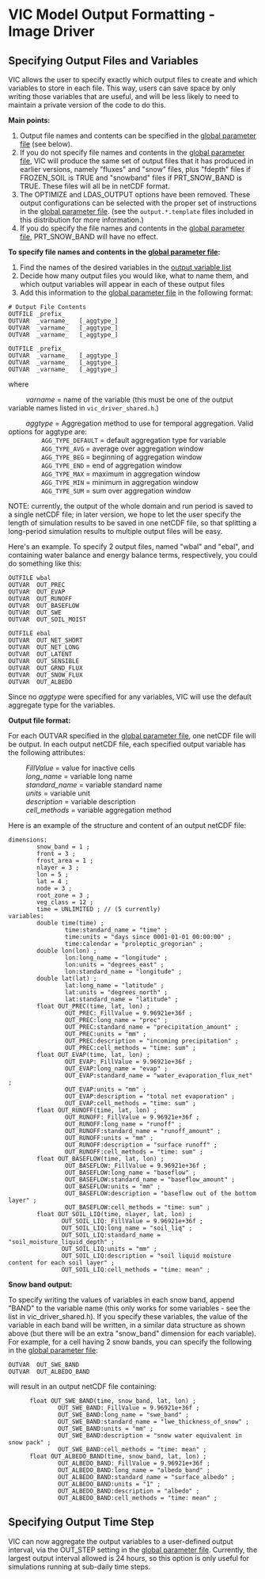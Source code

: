 # VIC Model Output Formatting - Image Driver

## Specifying Output Files and Variables

VIC allows the user to specify exactly which output files to create and which variables to store in each file. This way, users can save space by only writing those variables that are useful, and will be less likely to need to maintain a private version of the code to do this.

**Main points:**

1.  Output file names and contents can be specified in the [global parameter file](GlobalParam.md) (see below).
2.  If you do not specify file names and contents in the [global parameter file](GlobalParam.md), VIC will produce the same set of output files that it has produced in earlier versions, namely "fluxes" and "snow" files, plus "fdepth" files if FROZEN_SOIL is TRUE and "snowband" files if PRT_SNOW_BAND is TRUE. These files will all be in netCDF format.
3.  The OPTIMIZE and LDAS_OUTPUT options have been removed. These output configurations can be selected with the proper set of instructions in the [global parameter file](GlobalParam.md). (see the `output.*.template` files included in this distribution for more information.)
4.  If you do specify the file names and contents in the [global parameter file](GlobalParam.md), PRT_SNOW_BAND will have no effect.

**To specify file names and contents in the [global parameter file](GlobalParam.md):**

1.  Find the names of the desired variables in the [output variable list](../../OutputVarList.md)
2.  Decide how many output files you would like, what to name them, and which output variables will appear in each of these output files
3.  Add this information to the [global parameter file](GlobalParam.md) in the following format:

```
# Output File Contents
OUTFILE	_prefix_
OUTVAR	_varname_	[_aggtype_]
OUTVAR	_varname_	[_aggtype_]
OUTVAR	_varname_	[_aggtype_]

OUTFILE	_prefix_
OUTVAR	_varname_	[_aggtype_]
OUTVAR	_varname_	[_aggtype_]
OUTVAR	_varname_	[_aggtype_]
```
where

&nbsp;&nbsp;&nbsp;&nbsp;&nbsp;&nbsp;&nbsp;&nbsp; _varname_ = name of the variable (this must be one of the output variable names listed in `vic_driver_shared.h`.)

&nbsp;&nbsp;&nbsp;&nbsp;&nbsp;&nbsp;&nbsp;&nbsp;  _aggtype_ = Aggregation method to use for temporal aggregation. Valid options for aggtype are: <br />
  &nbsp;&nbsp;&nbsp;&nbsp;&nbsp;&nbsp;&nbsp;&nbsp;&nbsp;&nbsp;&nbsp;&nbsp;&nbsp;&nbsp;&nbsp;&nbsp; `AGG_TYPE_DEFAULT` = default aggregation type for variable <br />
  &nbsp;&nbsp;&nbsp;&nbsp;&nbsp;&nbsp;&nbsp;&nbsp;&nbsp;&nbsp;&nbsp;&nbsp;&nbsp;&nbsp;&nbsp;&nbsp; `AGG_TYPE_AVG` = average over aggregation window <br />
  &nbsp;&nbsp;&nbsp;&nbsp;&nbsp;&nbsp;&nbsp;&nbsp;&nbsp;&nbsp;&nbsp;&nbsp;&nbsp;&nbsp;&nbsp;&nbsp; `AGG_TYPE_BEG` = beginning of aggregation window <br />
  &nbsp;&nbsp;&nbsp;&nbsp;&nbsp;&nbsp;&nbsp;&nbsp;&nbsp;&nbsp;&nbsp;&nbsp;&nbsp;&nbsp;&nbsp;&nbsp; `AGG_TYPE_END` = end of aggregation window <br />
  &nbsp;&nbsp;&nbsp;&nbsp;&nbsp;&nbsp;&nbsp;&nbsp;&nbsp;&nbsp;&nbsp;&nbsp;&nbsp;&nbsp;&nbsp;&nbsp; `AGG_TYPE_MAX` = maximum in aggregation window <br />
  &nbsp;&nbsp;&nbsp;&nbsp;&nbsp;&nbsp;&nbsp;&nbsp;&nbsp;&nbsp;&nbsp;&nbsp;&nbsp;&nbsp;&nbsp;&nbsp; `AGG_TYPE_MIN` = minimum in aggregation window <br />
  &nbsp;&nbsp;&nbsp;&nbsp;&nbsp;&nbsp;&nbsp;&nbsp;&nbsp;&nbsp;&nbsp;&nbsp;&nbsp;&nbsp;&nbsp;&nbsp; `AGG_TYPE_SUM` = sum over aggregation window <br />

NOTE: currently, the output of the whole domain and run period is saved to a single netCDF file; in later version, we hope to let the user specify the length of simulation results to be saved in one netCDF file, so that splitting a long-period simulation results to multiple output files will be easy.

Here's an example. To specify 2 output files, named "wbal" and "ebal", and containing water balance and energy balance terms, respectively, you could do something like this:

```
OUTFILE	wbal
OUTVAR	OUT_PREC
OUTVAR	OUT_EVAP
OUTVAR	OUT_RUNOFF
OUTVAR	OUT_BASEFLOW
OUTVAR	OUT_SWE
OUTVAR	OUT_SOIL_MOIST

OUTFILE	ebal
OUTVAR	OUT_NET_SHORT
OUTVAR	OUT_NET_LONG
OUTVAR	OUT_LATENT
OUTVAR	OUT_SENSIBLE
OUTVAR	OUT_GRND_FLUX
OUTVAR	OUT_SNOW_FLUX
OUTVAR	OUT_ALBEDO
```

Since no _aggtype_ were specified for any variables, VIC will use the default aggregate type for the variables.


**Output file format:**

For each OUTVAR specified in the [global parameter file](GlobalParam.md), one netCDF file will be output. In each output netCDF file, each specified output variable has the following attributes:

&nbsp;&nbsp;&nbsp;&nbsp;&nbsp;&nbsp;&nbsp;&nbsp; _FillValue_ = value for inactive cells <br />
&nbsp;&nbsp;&nbsp;&nbsp;&nbsp;&nbsp;&nbsp;&nbsp; _long_name_ = variable long name <br />
&nbsp;&nbsp;&nbsp;&nbsp;&nbsp;&nbsp;&nbsp;&nbsp; _standard_name_ = variable standard name <br />
&nbsp;&nbsp;&nbsp;&nbsp;&nbsp;&nbsp;&nbsp;&nbsp; _units_ = variable unit <br />
&nbsp;&nbsp;&nbsp;&nbsp;&nbsp;&nbsp;&nbsp;&nbsp; _description_ = variable description <br />
&nbsp;&nbsp;&nbsp;&nbsp;&nbsp;&nbsp;&nbsp;&nbsp; _cell_methods_ = variable aggregation method <br />

Here is an example of the structure and content of an output netCDF file:

```
dimensions:                                         
        snow_band = 1 ;                             
        front = 3 ;                                 
        frost_area = 1 ;                            
        nlayer = 3 ;                                
        lon = 5 ;                                   
        lat = 4 ;                                   
        node = 3 ;                                  
        root_zone = 3 ;                             
        veg_class = 12 ;                            
        time = UNLIMITED ; // (5 currently)         
variables:                                          
        double time(time) ;                         
                time:standard_name = "time" ;       
                time:units = "days since 0001-01-01 00:00:00" ;
                time:calendar = "proleptic_gregorian" ;        
        double lon(lon) ;                                      
                lon:long_name = "longitude" ;                  
                lon:units = "degrees_east" ;                   
                lon:standard_name = "longitude" ;              
        double lat(lat) ;                                      
                lat:long_name = "latitude" ;                   
                lat:units = "degrees_north" ;                  
                lat:standard_name = "latitude" ;               
        float OUT_PREC(time, lat, lon) ;                       
                OUT_PREC:_FillValue = 9.96921e+36f ;           
                OUT_PREC:long_name = "prec" ;                  
                OUT_PREC:standard_name = "precipitation_amount" ;
                OUT_PREC:units = "mm" ;                          
                OUT_PREC:description = "incoming precipitation" ;
                OUT_PREC:cell_methods = "time: sum" ;            
        float OUT_EVAP(time, lat, lon) ;                         
                OUT_EVAP:_FillValue = 9.96921e+36f ;             
                OUT_EVAP:long_name = "evap" ;                    
                OUT_EVAP:standard_name = "water_evaporation_flux_net" ;
                OUT_EVAP:units = "mm" ;                                
                OUT_EVAP:description = "total net evaporation" ;       
                OUT_EVAP:cell_methods = "time: sum" ;    
        float OUT_RUNOFF(time, lat, lon) ;                             
                OUT_RUNOFF:_FillValue = 9.96921e+36f ;                 
                OUT_RUNOFF:long_name = "runoff" ;                      
                OUT_RUNOFF:standard_name = "runoff_amount" ;           
                OUT_RUNOFF:units = "mm" ;                              
                OUT_RUNOFF:description = "surface runoff" ;            
                OUT_RUNOFF:cell_methods = "time: sum" ;                
        float OUT_BASEFLOW(time, lat, lon) ;                           
                OUT_BASEFLOW:_FillValue = 9.96921e+36f ;               
                OUT_BASEFLOW:long_name = "baseflow" ;                  
                OUT_BASEFLOW:standard_name = "baseflow_amount" ;       
                OUT_BASEFLOW:units = "mm" ;                            
                OUT_BASEFLOW:description = "baseflow out of the bottom layer" ;
                OUT_BASEFLOW:cell_methods = "time: sum" ;
        float OUT_SOIL_LIQ(time, nlayer, lat, lon) ;                                    
               OUT_SOIL_LIQ:_FillValue = 9.96921e+36f ;                                
               OUT_SOIL_LIQ:long_name = "soil_liq" ;                                   
               OUT_SOIL_LIQ:standard_name = "soil_moisture_liquid_depth" ;             
               OUT_SOIL_LIQ:units = "mm" ;                                             
               OUT_SOIL_LIQ:description = "soil liquid moisture content for each soil layer" ;
               OUT_SOIL_LIQ:cell_methods = "time: mean" ;
```



**Snow band output:**

To specify writing the values of variables in each snow band, append "BAND" to the variable name (this only works for some variables - see the list in vic_driver_shared.h). If you specify these variables, the value of the variable in each band will be written, in a similar data structure as shown above (but there will be an extra "snow_band" dimension for each variable). For example, for a cell having 2 snow bands, you can specify the following in the [global parameter file](GlobalParam.md):

```
OUTVAR	OUT_SWE_BAND
OUTVAR	OUT_ALBEDO_BAND
```

will result in an output netCDF file containing:

```
      float OUT_SWE_BAND(time, snow_band, lat, lon) ;                                     
              OUT_SWE_BAND:_FillValue = 9.96921e+36f ;                                    
              OUT_SWE_BAND:long_name = "swe_band" ;                                       
              OUT_SWE_BAND:standard_name = "lwe_thickness_of_snow" ;                      
              OUT_SWE_BAND:units = "mm" ;                                                 
              OUT_SWE_BAND:description = "snow water equivalent in snow pack" ;
              OUT_SWE_BAND:cell_methods = "time: mean" ; 
      float OUT_ALBEDO_BAND(time, snow_band, lat, lon) ;                                  
              OUT_ALBEDO_BAND:_FillValue = 9.96921e+36f ;                                 
              OUT_ALBEDO_BAND:long_name = "albedo_band" ;                                 
              OUT_ALBEDO_BAND:standard_name = "surface_albedo" ;                          
              OUT_ALBEDO_BAND:units = "1" ;                                               
              OUT_ALBEDO_BAND:description = "albedo" ;                                    
              OUT_ALBEDO_BAND:cell_methods = "time: mean" ;
```

## Specifying Output Time Step

VIC can now aggregate the output variables to a user-defined output interval, via the OUT_STEP setting in the [global parameter file](GlobalParam.md). Currently, the largest output interval allowed is 24 hours, so this option is only useful for simulations running at sub-daily time steps.
